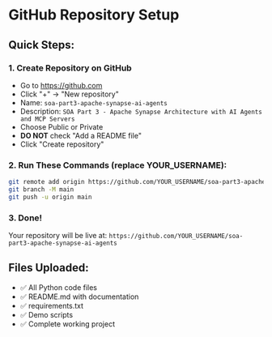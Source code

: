# GitHub Repository Setup

## Quick Steps:

### 1. Create Repository on GitHub
- Go to https://github.com
- Click "+" → "New repository"
- Name: `soa-part3-apache-synapse-ai-agents`
- Description: `SOA Part 3 - Apache Synapse Architecture with AI Agents and MCP Servers`
- Choose Public or Private
- **DO NOT** check "Add a README file"
- Click "Create repository"

### 2. Run These Commands (replace YOUR_USERNAME):

```bash
git remote add origin https://github.com/YOUR_USERNAME/soa-part3-apache-synapse-ai-agents.git
git branch -M main
git push -u origin main
```

### 3. Done!
Your repository will be live at: `https://github.com/YOUR_USERNAME/soa-part3-apache-synapse-ai-agents`

## Files Uploaded:
- ✅ All Python code files
- ✅ README.md with documentation
- ✅ requirements.txt
- ✅ Demo scripts
- ✅ Complete working project 